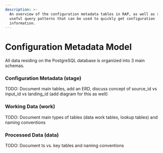 ```yaml
---
description: >-
  An overview of the configuration metadata tables in RAP, as well as some
  useful query patterns that can be used to quickly get configuration
  information.
---
```


# Configuration Metadata Model

All data residing on the PostgreSQL database is organized into 3 main schemas.

### Configuration Metadata \(stage\)

TODO: Document main tables, add an ERD, discuss concept of source\_id vs input\_id vs landing\_id \(add diagram for this as well\)

### Working Data \(work\)

TODO: Document main types of tables \(data work tables, lookup tables\) and naming conventions

### Processed Data \(data\)

TODO: Document ts vs. key tables and naming conventions

